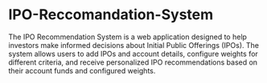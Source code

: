 # IPO-Reccomandation-System
The IPO Recommendation System is a web application designed to help investors make informed decisions about Initial Public Offerings (IPOs). The system allows users to add IPOs and account details, configure weights for different criteria, and receive personalized IPO recommendations based on their account funds and configured weights.
